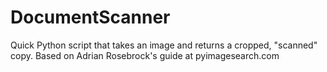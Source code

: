 # DocumentScanner
Quick Python script that takes an image and returns a cropped, "scanned" copy. Based on Adrian Rosebrock's guide at pyimagesearch.com

